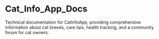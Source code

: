 # Cat_Info_App_Docs
Technical documentation for CatInfoApp, providing comprehensive information about cat breeds, care tips, health tracking, and a community forum for cat owners.
